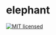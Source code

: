 # elephant
[![MIT licensed](https://img.shields.io/badge/license-MIT-blue.svg)](https://raw.githubusercontent.com/hyperium/hyper/master/LICENSE)
